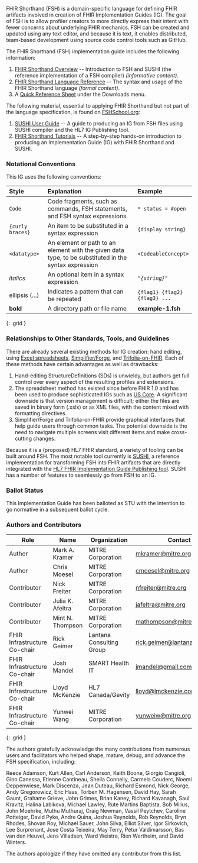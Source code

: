 FHIR Shorthand (FSH) is a domain-specific language for defining FHIR artifacts involved in creation of FHIR Implementation Guides (IG). The goal of FSH is to allow profiler creators to more directly express their intent with fewer concerns about underlying FHIR mechanics. FSH can be created and updated using any text editor, and because it is text, it enables distributed, team-based development using source code control tools such as GitHub.

The FHIR Shorthand (FSH) implementation guide includes the following information:

1. [FHIR Shorthand Overview](index.html) -- Introduction to FSH and SUSHI (the reference implementation of a FSH compiler) _(informative content)_.
1. [FHIR Shorthand Language Reference](reference.html) -- The syntax and usage of the FHIR Shorthand language _(formal content)_.
1. A [Quick Reference Sheet](FSHQuickReference.pdf) under the Downloads menu.

The following material, essential to applying FHIR Shorthand but not part of the language specification, is found on [FSHSchool.org](https://fshschool.org/):

1. [SUSHI User Guide](https://fshschool.org/docs/sushi/) -- A guide to producing an IG from FSH files using SUSHI compiler and the HL7 IG Publishing tool.
1. [FHIR Shorthand Tutorials](https://fshschool.org/docs/tutorials/) -- A step-by-step hands-on introduction to producing an Implementation Guide (IG) with FHIR Shorthand and SUSHI.


### Notational Conventions

This IG uses the following conventions:

| Style | Explanation | Example |
|:------------|:------|:---------|
| `Code` | Code fragments, such as commands, FSH statements, and FSH syntax expressions  | `* status = #open` |
| `{curly braces}` | An item to be substituted in a syntax expression | `{display string}` |
| `<datatype>` | An element or path to an element with the given data type, to be substituted in the syntax expression | `<CodeableConcept>`
| _italics_ | An optional item in a syntax expression | <code><i>"{string}"</i></code> |
| ellipsis (...) | Indicates a pattern that can be repeated | <code>{flag1} {flag2} {flag3}&nbsp;...</code>
| **bold** | A directory path or file name | **example-1.fsh** |
{: .grid }

### Relationships to Other Standards, Tools, and Guidelines

There are already several existing methods for IG creation: hand editing, using [Excel spreadsheets](https://confluence.hl7.org/display/FHIR/FHIR+Spreadsheet+Profile+Authoring), [Simplifier/Forge](https://fire.ly/products/simplifier-net/), and [Trifolia-on-FHIR](https://trifolia-fhir.lantanagroup.com). Each of these methods have certain advantages as well as drawbacks:

1. Hand-editing StructureDefinitions (SDs) is unwieldy, but authors get full control over every aspect of the resulting profiles and extensions.
1. The spreadsheet method has existed since before FHIR 1.0 and has been used to produce sophisticated IGs such as [US Core](https://github.com/HL7/US-Core-R4). A significant downside is that version management is difficult; either the files are saved in binary form (.xslx) or as XML files, with the content mixed with formatting directives.
1. Simplifier/Forge and Trifolia-on-FHIR provide graphical interfaces that help guide users through common tasks. The potential downside is the need to navigate multiple screens visit different items and make cross-cutting changes.

Because it is a (proposed) HL7 FHIR standard, a variety of tooling can be built around FSH. The most notable tool currently is [SUSHI](https://fshschool.org/docs/sushi/), a reference implementation for transforming FSH into FHIR artifacts that are directly integrated with the [HL7 FHIR Implementation Guide Publishing tool](https://confluence.hl7.org/display/FHIR/IG+Publisher+Documentation). SUSHI has a number of features to seamlessly go from FSH to an IG.

### Ballot Status

This Implementation Guide has been balloted as STU with the intention to go normative in a subsequent ballot cycle.

### Authors and Contributors

| Role | Name | Organization | Contact |
|----|----|----|----|
| Author |  Mark A. Kramer | MITRE Corporation | mkramer@mitre.org |
| Author | Chris Moesel | MITRE Corporation | cmoesel@mitre.org |
| Contributor | Nick Freiter | MITRE Corporation | nfreiter@mitre.org |
| Contributor | Julia K. Afeltra | MITRE Corporation | jafeltra@mitre.org |
| Contributor | Mint N. Thompson | MITRE Corporation | mathompson@mitre.org |
| FHIR Infrastructure Co-chair | Rick Geimer | Lantana Consulting Group | rick.geimer@lantanagroup.com |
| FHIR Infrastructure Co-chair | Josh Mandel | SMART Health IT | jmandel@gmail.com |
| FHIR Infrastructure Co-chair | Lloyd McKenzie | HL7 Canada/Gevity | lloyd@lmckenzie.com |
| FHIR Infrastructure Co-chair | Yunwei Wang | MITRE Corporation | yunweiw@mitre.org |
{: .grid }

The authors gratefully acknowledge the many contributions from numerous users and facilitators who helped shape, mature, debug, and advance the FSH specification, including:

Reece Adamson,
Kurt Allen,
Carl Anderson,
Keith Boone,
Giorgio Cangioli,
Gino Canessa,
Etienne Cantineau,
Sheila Connelly,
Carmela Couderc,
Noemi Deppenwiese,
Mark Discenza,
Jean Duteau,
Richard Esmond,
Nick George,
Andy Gregorowicz,
Eric Haas,
Torben M. Hagensen,
David Hay,
Sarah Gaunt,
Grahame Grieve,
John Grimes,
Brian Kaney,
Richard Kavanagh,
Saul Kravitz,
Halina Labikova,
Michael Lawley,
Rute Martins Baptista,
Bob Milius,
John Moehrke,
Muthu Muthuraj,
Craig Newman,
Vassil Peytchev,
Caroline Potteiger,
David Pyke,
Andre Quina,
Joshua Reynolds,
Rob Reynolds,
Bryn Rhodes,
Shovan Roy,
Michael Sauer,
John Silva,
Elliot Silver,
Igor Sirkovich,
Lee Surprenant,
Jose Costa Teixeira,
May Terry,
Pétur Valdimarsson,
Bas van den Heuvel,
Jens Villadsen,
Ward Weistra,
Rien Wertheim,
and
David Winters.

The authors apologize if they have omitted any contributor from this list.